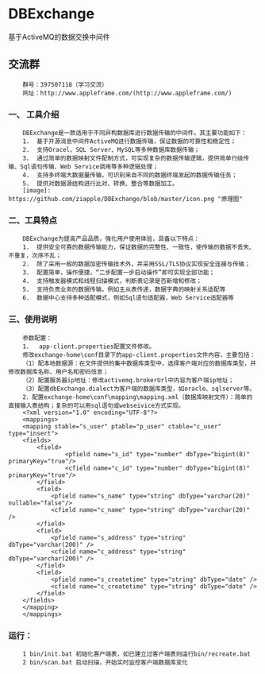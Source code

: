 DBExchange
==========

基于ActiveMQ的数据交换中间件

交流群
------------
		群号：397507118（学习交流）
		网址：http://www.appleframe.com/(http://www.appleframe.com/)
		
### 一、 工具介绍
		DBExchange是一款适用于不同异构数据库进行数据传输的中间件。其主要功能如下：
		1.	基于开源消息中间件ActiveMQ进行数据传输，保证数据的可靠性和稳定性；
		2.	支持Oracel、SQL Server、MySQL等多种数据库数据传输；
		3.	通过简单的数据映射文件配制方式，可实现复杂的数据传输逻辑，提供简单行级传输、Sql语句传输、Web Service调用等多种逻辑处理； 
		4.	支持多终端大数据量传输，可识别来自不同的数据终端发起的数据传输任务；
		5.	提供对数据源结构进行比对、转换、整合等数据加工。
		[image]: https://github.com/ziapple/DBExchange/blob/master/icon.png "原理图"  
		
### 二、工具特点
		DBExchange为提高产品品质，强化用户使用体验，具备以下特点：
		1.	提供安全可靠的数据传输能力，保证数据的完整性、一致性，使传输的数据不丢失、不重复，次序不乱；
		2.	除了采用一般的数据加密传输技术外，并采用SSL/TLS协议实现安全连接与传输；
		3.	配置简单，操作便捷，“二步配置一步启动操作”即可实现全部功能；
		4.  支持触发器模式和线程扫描模式，判断表记录是否新增和修改；
		5.  支持负责业务的数据传输，例如主从表传递，数据字典的映射关系适配等
		6.  数据中心支持多种适配模式，例如Sql语句适配器，Web Service适配器等
		
### 三、使用说明
		参数配置：
		1．	app-client.properties配置文件修改。
		修改exchange-home\conf目录下的app-client.properties文件内容，主要包括：
		（1）配本地数据源：在文件提供的集中数据库类型中，选择客户端对应的数据库类型，并修改数据库名称、用户名和密码信息；
		（2）配置服务器ip地址：修改activemq.brokerUrl中内容为客户端ip地址；
		（3）配置dbExchange.dialect为客户端的数据库类型，如oracle、sqlserver等。
		2．配置exchange-home\conf\mapping\mapping.xml（数据库映射文件）：简单的直接输入表结构；复杂的可以用sql语句或webseivice方式实现。
		<?xml version="1.0" encoding="UTF-8"?>
		<mappings>
		<mapping stable="s_user" ptable="p_user" ctable="c_user" type="insert">
		<fields>
			<field>
					<pfield name="s_id" type="number" dbType="bigint(8)" primaryKey="true"/>
					<cfield name="c_id" type="number" dbType="bigint(8)" primaryKey="true"/>
			</field>
			<field>
				<pfield name="s_name" type="string" dbType="varchar(20)" nullable="false"/>
				<cfield name="c_name" type="string" dbType="varchar(20)" />
			</field>
			<field>
				<pfield name="s_address" type="string" dbType="varchar(200)" />
				<cfield name="c_address" type="string" dbType="varchar(200)" />
			</field>
			<field>
				<pfield name="s_createtime" type="string" dbType="date" />
				<cfield name="c_createtime" type="string" dbType="date" />
			</field>
		</fields>
		</mapping>
		</mappings>
		
### 运行：
		1 bin/init.bat 初始化客户端表，如已建立过客户端表则运行bin/recreate.bat
		2 bin/scan.bat 启动扫描，开始实时监控客户端数据库变化

